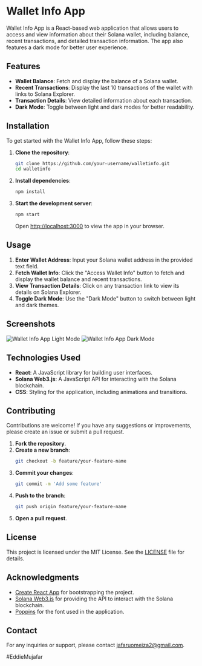 # Wallet Info App

Wallet Info App is a React-based web application that allows users to access and view information about their Solana wallet, including balance, recent transactions, and detailed transaction information. The app also features a dark mode for better user experience.

## Features

- **Wallet Balance**: Fetch and display the balance of a Solana wallet.
- **Recent Transactions**: Display the last 10 transactions of the wallet with links to Solana Explorer.
- **Transaction Details**: View detailed information about each transaction.
- **Dark Mode**: Toggle between light and dark modes for better readability.

## Installation

To get started with the Wallet Info App, follow these steps:

1. **Clone the repository**:
    ```sh
    git clone https://github.com/your-username/walletinfo.git
    cd walletinfo
    ```

2. **Install dependencies**:
    ```sh
    npm install
    ```

3. **Start the development server**:
    ```sh
    npm start
    ```

    Open [http://localhost:3000](http://localhost:3000) to view the app in your browser.

## Usage

1. **Enter Wallet Address**: Input your Solana wallet address in the provided text field.
2. **Fetch Wallet Info**: Click the "Access Wallet Info" button to fetch and display the wallet balance and recent transactions.
3. **View Transaction Details**: Click on any transaction link to view its details on Solana Explorer.
4. **Toggle Dark Mode**: Use the "Dark Mode" button to switch between light and dark themes.

## Screenshots

![Wallet Info App Light Mode](screenshots/light-mode.png)
![Wallet Info App Dark Mode](screenshots/dark-mode.png)

## Technologies Used

- **React**: A JavaScript library for building user interfaces.
- **Solana Web3.js**: A JavaScript API for interacting with the Solana blockchain.
- **CSS**: Styling for the application, including animations and transitions.

## Contributing

Contributions are welcome! If you have any suggestions or improvements, please create an issue or submit a pull request.

1. **Fork the repository**.
2. **Create a new branch**:
    ```sh
    git checkout -b feature/your-feature-name
    ```
3. **Commit your changes**:
    ```sh
    git commit -m 'Add some feature'
    ```
4. **Push to the branch**:
    ```sh
    git push origin feature/your-feature-name
    ```
5. **Open a pull request**.

## License

This project is licensed under the MIT License. See the [LICENSE](LICENSE) file for details.

## Acknowledgments

- [Create React App](https://github.com/facebook/create-react-app) for bootstrapping the project.
- [Solana Web3.js](https://github.com/solana-labs/solana-web3.js) for providing the API to interact with the Solana blockchain.
- [Poppins](https://fonts.google.com/specimen/Poppins) for the font used in the application.

## Contact

For any inquiries or support, please contact [jafaruomeiza2@gmail.com](jafaruomeiza2@gmail.com).

#EddieMujafar
